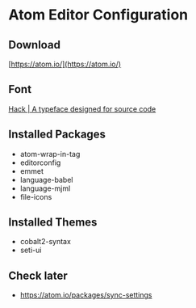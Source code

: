 # Atom Editor Configuration

## Download
[https://atom.io/](https://atom.io/)

## Font
[Hack | A typeface designed for source code](http://sourcefoundry.org/hack/)


## Installed Packages
* atom-wrap-in-tag
* editorconfig
* emmet
* language-babel
* language-mjml
* file-icons


## Installed Themes
* cobalt2-syntax
* seti-ui


## Check later
* https://atom.io/packages/sync-settings
